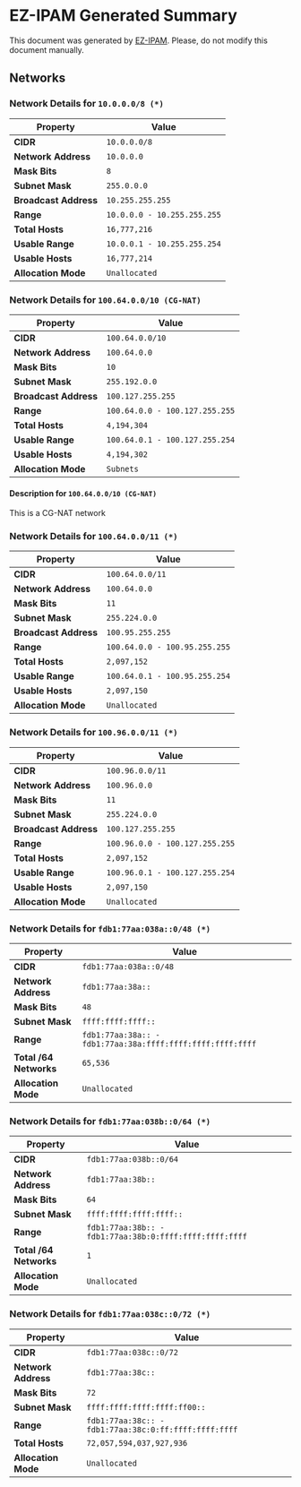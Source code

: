 # EZ-IPAM Generated Summary

This document was generated by [EZ-IPAM](https://github.com/plumber-cd/ez-ipam).
Please, do not modify this document manually.

## Networks

### Network Details for `10.0.0.0/8 (*)`

| Property | Value |
|----------|-------|
| **CIDR** | `10.0.0.0/8` |
| **Network Address** | `10.0.0.0` |
| **Mask Bits** | `8` |
| **Subnet Mask** | `255.0.0.0` |
| **Broadcast Address** | `10.255.255.255` |
| **Range** | `10.0.0.0 - 10.255.255.255` |
| **Total Hosts** | `16,777,216` |
| **Usable Range** | `10.0.0.1 - 10.255.255.254` |
| **Usable Hosts** | `16,777,214` |
| **Allocation Mode** | `Unallocated` |

### Network Details for `100.64.0.0/10 (CG-NAT)`

| Property | Value |
|----------|-------|
| **CIDR** | `100.64.0.0/10` |
| **Network Address** | `100.64.0.0` |
| **Mask Bits** | `10` |
| **Subnet Mask** | `255.192.0.0` |
| **Broadcast Address** | `100.127.255.255` |
| **Range** | `100.64.0.0 - 100.127.255.255` |
| **Total Hosts** | `4,194,304` |
| **Usable Range** | `100.64.0.1 - 100.127.255.254` |
| **Usable Hosts** | `4,194,302` |
| **Allocation Mode** | `Subnets` |

#### Description for `100.64.0.0/10 (CG-NAT)`

This is a CG-NAT network

### Network Details for `100.64.0.0/11 (*)`

| Property | Value |
|----------|-------|
| **CIDR** | `100.64.0.0/11` |
| **Network Address** | `100.64.0.0` |
| **Mask Bits** | `11` |
| **Subnet Mask** | `255.224.0.0` |
| **Broadcast Address** | `100.95.255.255` |
| **Range** | `100.64.0.0 - 100.95.255.255` |
| **Total Hosts** | `2,097,152` |
| **Usable Range** | `100.64.0.1 - 100.95.255.254` |
| **Usable Hosts** | `2,097,150` |
| **Allocation Mode** | `Unallocated` |

### Network Details for `100.96.0.0/11 (*)`

| Property | Value |
|----------|-------|
| **CIDR** | `100.96.0.0/11` |
| **Network Address** | `100.96.0.0` |
| **Mask Bits** | `11` |
| **Subnet Mask** | `255.224.0.0` |
| **Broadcast Address** | `100.127.255.255` |
| **Range** | `100.96.0.0 - 100.127.255.255` |
| **Total Hosts** | `2,097,152` |
| **Usable Range** | `100.96.0.1 - 100.127.255.254` |
| **Usable Hosts** | `2,097,150` |
| **Allocation Mode** | `Unallocated` |

### Network Details for `fdb1:77aa:038a::0/48 (*)`

| Property | Value |
|----------|-------|
| **CIDR** | `fdb1:77aa:038a::0/48` |
| **Network Address** | `fdb1:77aa:38a::` |
| **Mask Bits** | `48` |
| **Subnet Mask** | `ffff:ffff:ffff::` |
| **Range** | `fdb1:77aa:38a:: - fdb1:77aa:38a:ffff:ffff:ffff:ffff:ffff` |
| **Total /64 Networks** | `65,536` |
| **Allocation Mode** | `Unallocated` |

### Network Details for `fdb1:77aa:038b::0/64 (*)`

| Property | Value |
|----------|-------|
| **CIDR** | `fdb1:77aa:038b::0/64` |
| **Network Address** | `fdb1:77aa:38b::` |
| **Mask Bits** | `64` |
| **Subnet Mask** | `ffff:ffff:ffff:ffff::` |
| **Range** | `fdb1:77aa:38b:: - fdb1:77aa:38b:0:ffff:ffff:ffff:ffff` |
| **Total /64 Networks** | `1` |
| **Allocation Mode** | `Unallocated` |

### Network Details for `fdb1:77aa:038c::0/72 (*)`

| Property | Value |
|----------|-------|
| **CIDR** | `fdb1:77aa:038c::0/72` |
| **Network Address** | `fdb1:77aa:38c::` |
| **Mask Bits** | `72` |
| **Subnet Mask** | `ffff:ffff:ffff:ffff:ff00::` |
| **Range** | `fdb1:77aa:38c:: - fdb1:77aa:38c:0:ff:ffff:ffff:ffff` |
| **Total Hosts** | `72,057,594,037,927,936` |
| **Allocation Mode** | `Unallocated` |
